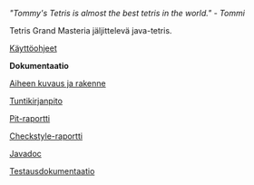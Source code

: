 *"Tommy's Tetris is almost the best tetris in the world." - Tommi*

Tetris Grand Masteria jäljittelevä java-tetris.

[Käyttöohjeet](Kaytto-ohjeet.md)

**Dokumentaatio**

[Aiheen kuvaus ja rakenne](Dokumentaatio/Aihemaarittely.md)

[Tuntikirjanpito](Dokumentaatio/tuntikirjanpito.md)

[Pit-raportti](https://rawgit.com/HyTom/T-Tetris/master/Dokumentaatio/pit/201701152306/index.html)

[Checkstyle-raportti](https://rawgit.com/HyTom/T-Tetris/master/Dokumentaatio/site/checkstyle.html)

[Javadoc](https://rawgit.com/HyTom/T-Tetris/master/Dokumentaatio/site/apidocs/index.html)

[Testausdokumentaatio](Dokumentaatio/Testausdokumentaatio.md)
